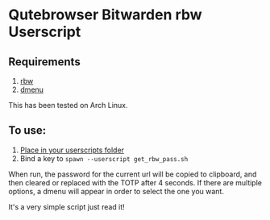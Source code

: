 # Qutebrowser Bitwarden rbw Userscript

## Requirements
1. [rbw](https://github.com/doy/rbw)
2. [dmenu](https://tools.suckless.org/dmenu/)

This has been tested on Arch Linux.

## To use:
1. [Place in your userscripts folder](https://qutebrowser.org/doc/userscripts.html)
2. Bind a key to `spawn --userscript get_rbw_pass.sh`

When run, the password for the current url will be copied to clipboard, and then cleared or replaced with the TOTP after 4 seconds. If there are multiple options, a dmenu will appear in order to select the one you want.

It's a very simple script just read it!


